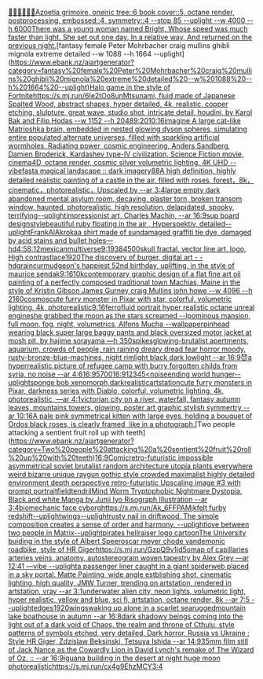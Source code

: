 [👶🍼🍡🍪🍨💖](https://www.ebank.nz/aiartgenerator?category=%F0%9F%91%B6%F0%9F%8D%BC%F0%9F%8D%A1%F0%9F%8D%AA%F0%9F%8D%A8%F0%9F%92%96)[Azoetia grimoire,  oneiric tree::6 book cover::5, octane render, postprocessing, embossed::4, symmetry::4 --stop 85 --uplight --w 4000 --h 6000](https://www.ebank.nz/aiartgenerator?category=Azoetia%20grimoire%2C%20%20oneiric%20tree%3A%3A6%20book%20cover%3A%3A5%2C%20octane%20render%2C%20postprocessing%2C%20embossed%3A%3A4%2C%20symmetry%3A%3A4%20--stop%2085%20--uplight%20--w%204000%20--h%206000)[There was a young woman named Bright, Whose speed was much faster than light. She set out one day, In a relative way, And returned on the previous night.](https://www.ebank.nz/aiartgenerator?category=There%20was%20a%20young%20woman%20named%20Bright%2C%20Whose%20speed%20was%20much%20faster%20than%20light.%20She%20set%20out%20one%20day%2C%20In%20a%20relative%20way%2C%20And%20returned%20on%20the%20previous%20night.)[fantasy female Peter Mohrbacher craig mullins ghibli mignola extreme detailed --w 1088 --h 1664 --uplight](https://www.ebank.nz/aiartgenerator?category=fantasy%20female%20Peter%20Mohrbacher%20craig%20mullins%20ghibli%20mignola%20extreme%20detailed%20--w%201088%20--h%201664%20--uplight)[Halo game in the style of Fortnite](https://www.ebank.nz/aiartgenerator?category=Halo%20game%20in%20the%20style%20of%20Fortnite)[<https://s.mj.run/6Ie2tOo8unM>](https://www.ebank.nz/aiartgenerator?category=%3Chttps%3A//s.mj.run/6Ie2tOo8unM%3E)[tsunami, fluid made of Japanese Spalted Wood, abstract shapes, hyper detailed, 4k, realistic, copper etching, slulpture, great wave, studio shot, intricate detail, houdini, by Karol Bak and Filip Hodas --w 1152 --h 2048](https://www.ebank.nz/aiartgenerator?category=tsunami%2C%20fluid%20made%20of%20Japanese%20Spalted%20Wood%2C%20abstract%20shapes%2C%20hyper%20detailed%2C%204k%2C%20realistic%2C%20copper%20etching%2C%20slulpture%2C%20great%20wave%2C%20studio%20shot%2C%20intricate%20detail%2C%20houdini%2C%20by%20Karol%20Bak%20and%20Filip%20Hodas%20--w%201152%20--h%202048)[9:20](https://www.ebank.nz/aiartgenerator?category=9%3A20)[10:16](https://www.ebank.nz/aiartgenerator?category=10%3A16)[imagine A large cat-like Matrioshka brain, embedded in nested glowing dyson spheres, simulating entire populated alternate universes, filled with sparkling artificial wormholes, Radiating power, cosmic engineering, Anders Sandberg, Damien Broderick, Kardashev type-IV civilization, Science Fiction movie, cinema4D, octane render, cosmic silver volumetric lighting, 4K UHD --vibefast](https://www.ebank.nz/aiartgenerator?category=imagine%20A%20large%20cat-like%20Matrioshka%20brain%2C%20embedded%20in%20nested%20glowing%20dyson%20spheres%2C%20simulating%20entire%20populated%20alternate%20universes%2C%20filled%20with%20sparkling%20artificial%20wormholes%2C%20Radiating%20power%2C%20cosmic%20engineering%2C%20Anders%20Sandberg%2C%20Damien%20Broderick%2C%20Kardashev%20type-IV%20civilization%2C%20Science%20Fiction%20movie%2C%20cinema4D%2C%20octane%20render%2C%20cosmic%20silver%20volumetric%20lighting%2C%204K%20UHD%20--vibefast)[a magical landscape :: dark imagery](https://www.ebank.nz/aiartgenerator?category=a%20magical%20landscape%20%3A%3A%20dark%20imagery)[88](https://www.ebank.nz/aiartgenerator?category=88)[A high definition, highly detailed realistic painting of a castle in the air, filled with roses, forest，8k，cinematic，photorealistic，Upscaled by --ar 3:4](https://www.ebank.nz/aiartgenerator?category=A%20high%20definition%2C%20highly%20detailed%20realistic%20painting%20of%20a%20castle%20in%20the%20air%2C%20filled%20with%20roses%2C%20forest%EF%BC%8C8k%EF%BC%8Ccinematic%EF%BC%8Cphotorealistic%EF%BC%8CUpscaled%20by%20--ar%203%3A4)[large empty dark abandoned mental asylum room, decaying, plaster torn, broken transom window, haunted,  photorealistic, high resolution, delapidated, spooky, terrifying](https://www.ebank.nz/aiartgenerator?category=large%20empty%20dark%20abandoned%20mental%20asylum%20room%2C%20decaying%2C%20plaster%20torn%2C%20broken%20transom%20window%2C%20haunted%2C%20%20photorealistic%2C%20high%20resolution%2C%20delapidated%2C%20spooky%2C%20terrifying)[--uplight](https://www.ebank.nz/aiartgenerator?category=--uplight)[impressionist art, Charles Machin, --ar 16:9](https://www.ebank.nz/aiartgenerator?category=impressionist%20art%2C%20Charles%20Machin%2C%20--ar%2016%3A9)[sup board design](https://www.ebank.nz/aiartgenerator?category=sup%20board%20design)[style](https://www.ebank.nz/aiartgenerator?category=style)[beautiful ruby floating in the air , Hyperspektiv, detailed](https://www.ebank.nz/aiartgenerator?category=beautiful%20ruby%20floating%20in%20the%20air%20%2C%20Hyperspektiv%2C%20detailed)[--uplight](https://www.ebank.nz/aiartgenerator?category=--uplight)[Frank](https://www.ebank.nz/aiartgenerator?category=Frank)[AlAkroka](https://www.ebank.nz/aiartgenerator?category=AlAkroka)[a shirt made of sundamaged graffiti tie dye, damaged by acid stains and bullet holes](https://www.ebank.nz/aiartgenerator?category=a%20shirt%20made%20of%20sundamaged%20graffiti%20tie%20dye%2C%20damaged%20by%20acid%20stains%20and%20bullet%20holes)[—hd](https://www.ebank.nz/aiartgenerator?category=%E2%80%94hd)[4:5](https://www.ebank.nz/aiartgenerator?category=4%3A5)[8:12](https://www.ebank.nz/aiartgenerator?category=8%3A12)[mexican](https://www.ebank.nz/aiartgenerator?category=mexican)[multiverse](https://www.ebank.nz/aiartgenerator?category=multiverse)[9:19](https://www.ebank.nz/aiartgenerator?category=9%3A19)[384](https://www.ebank.nz/aiartgenerator?category=384)[500](https://www.ebank.nz/aiartgenerator?category=500)[skull fractal, vector line art, logo, High contrast](https://www.ebank.nz/aiartgenerator?category=skull%20fractal%2C%20vector%20line%20art%2C%20logo%2C%20High%20contrast)[lace](https://www.ebank.nz/aiartgenerator?category=lace)[1920](https://www.ebank.nz/aiartgenerator?category=1920)[The discovery of burger, digital art - - hd](https://www.ebank.nz/aiartgenerator?category=The%20discovery%20of%20burger%2C%20digital%20art%20-%20-%20hd)[grain](https://www.ebank.nz/aiartgenerator?category=grain)[curmudgeon's happiest 52nd birthday, uplifting, in the style of maurice sendak](https://www.ebank.nz/aiartgenerator?category=curmudgeon%27s%20happiest%2052nd%20birthday%2C%20uplifting%2C%20in%20the%20style%20of%20maurice%20sendak)[9:16](https://www.ebank.nz/aiartgenerator?category=9%3A16)[10k](https://www.ebank.nz/aiartgenerator?category=10k)[contemporary graphic design of a flat fine art oil painting of a perfectly composed traditional town Machias, Maine in the style of Kristin Gibson James Gurney craig Mullins john howe --w 4096 --h 2160](https://www.ebank.nz/aiartgenerator?category=contemporary%20graphic%20design%20of%20a%20flat%20fine%20art%20oil%20painting%20of%20a%20perfectly%20composed%20traditional%20town%20Machias%2C%20Maine%20in%20the%20style%20of%20Kristin%20Gibson%20James%20Gurney%20craig%20Mullins%20john%20howe%20--w%204096%20--h%202160)[cosmos](https://www.ebank.nz/aiartgenerator?category=cosmos)[cute furry monster in Pixar with star, colorful, volumetric lighting, 4k, photorealistic](https://www.ebank.nz/aiartgenerator?category=cute%20furry%20monster%20in%20Pixar%20with%20star%2C%20colorful%2C%20volumetric%20lighting%2C%204k%2C%20photorealistic)[9:16](https://www.ebank.nz/aiartgenerator?category=9%3A16)[ferrofluid portrait hyper realistic octane unreal engine](https://www.ebank.nz/aiartgenerator?category=ferrofluid%20portrait%20hyper%20realistic%20octane%20unreal%20engine)[she grabbed the moon as the stars screamed --lp](https://www.ebank.nz/aiartgenerator?category=she%20grabbed%20the%20moon%20as%20the%20stars%20screamed%20--lp)[ominous mansion, full moon, fog, night, volumetrics, Alfons Mucha --wallpaper](https://www.ebank.nz/aiartgenerator?category=ominous%20mansion%2C%20full%20moon%2C%20fog%2C%20night%2C%20volumetrics%2C%20Alfons%20Mucha%20--wallpaper)[pinhead wearing black super large baggy pants and black oversized motor jacket at mosh pit, by hajime sorayama —h 350](https://www.ebank.nz/aiartgenerator?category=pinhead%20wearing%20black%20super%20large%20baggy%20pants%20and%20black%20oversized%20motor%20jacket%20at%20mosh%20pit%2C%20by%20hajime%20sorayama%20%E2%80%94h%20350)[spikes](https://www.ebank.nz/aiartgenerator?category=spikes)[glowing-brutalist apertments, aquarium, crowds of people, rain raining dreary dread fear horror moody, rusty-bronze-blue-machines, night rimlight black dark lowlight --ar 16:9](https://www.ebank.nz/aiartgenerator?category=glowing-brutalist%20apertments%2C%20aquarium%2C%20crowds%20of%20people%2C%20rain%20raining%20dreary%20dread%20fear%20horror%20moody%2C%20rusty-bronze-blue-machines%2C%20night%20rimlight%20black%20dark%20lowlight%20--ar%2016%3A9)[😈](https://www.ebank.nz/aiartgenerator?category=%F0%9F%98%88)[a hyperrealistic picture of refugee camp with burry forgotten childs from syria,  no noise --ar 4:6](https://www.ebank.nz/aiartgenerator?category=a%20hyperrealistic%20picture%20of%20refugee%20camp%20with%20burry%20forgotten%20childs%20from%20syria%2C%20%20no%20noise%20--ar%204%3A6)[16:9](https://www.ebank.nz/aiartgenerator?category=16%3A9)[5700](https://www.ebank.nz/aiartgenerator?category=5700)[16:9](https://www.ebank.nz/aiartgenerator?category=16%3A9)[12345](https://www.ebank.nz/aiartgenerator?category=12345)[<noise](https://www.ebank.nz/aiartgenerator?category=%3Cnoise)[ending world hunger](https://www.ebank.nz/aiartgenerator?category=ending%20world%20hunger)[--uplight](https://www.ebank.nz/aiartgenerator?category=--uplight)[sponge bob xenomorph,dark](https://www.ebank.nz/aiartgenerator?category=sponge%20bob%20xenomorph%2Cdark)[realistic](https://www.ebank.nz/aiartgenerator?category=realistic)[artstation](https://www.ebank.nz/aiartgenerator?category=artstation)[cute furry monsters in Pixar, darkness series with Diablo, colorful, volumetric lighting, 4k, photorealistic, —ar 4:1](https://www.ebank.nz/aiartgenerator?category=cute%20furry%20monsters%20in%20Pixar%2C%20darkness%20series%20with%20Diablo%2C%20colorful%2C%20volumetric%20lighting%2C%204k%2C%20photorealistic%2C%20%E2%80%94ar%204%3A1)[victorian city on a river, waterfall, fantasy autumn leaves, mountains towers, glowing, poster art graphic stylish symmertry --ar 10:16](https://www.ebank.nz/aiartgenerator?category=victorian%20city%20on%20a%20river%2C%20waterfall%2C%20fantasy%20autumn%20leaves%2C%20mountains%20towers%2C%20glowing%2C%20poster%20art%20graphic%20stylish%20symmertry%20--ar%2010%3A16)[A pale pink symmetrical kitten with large eyes, holding a bouquet of Ordos black roses, is clearly framed, like in a photograph.](https://www.ebank.nz/aiartgenerator?category=A%20pale%20pink%20symmetrical%20kitten%20with%20large%20eyes%2C%20holding%20a%20bouquet%20of%20Ordos%20black%20roses%2C%20is%20clearly%20framed%2C%20like%20in%20a%20photograph.)[Two people attacking a sentient fruit roll up with teeth](https://www.ebank.nz/aiartgenerator?category=Two%20people%20attacking%20a%20sentient%20fruit%20roll%20up%20with%20teeth)[16:9](https://www.ebank.nz/aiartgenerator?category=16%3A9)[Comic](https://www.ebank.nz/aiartgenerator?category=Comic)[retro-futuristic impossible asymmetrical soviet brutalist random architecture utopia plants everywhere weird bizarre unique raygun gothic style crowded maximalist highly detailed environment depth perspective retro-futuristic  Upscaling image #3 with prompt ](https://www.ebank.nz/aiartgenerator?category=retro-futuristic%20impossible%20asymmetrical%20soviet%20brutalist%20random%20architecture%20utopia%20plants%20everywhere%20weird%20bizarre%20unique%20raygun%20gothic%20style%20crowded%20maximalist%20highly%20detailed%20environment%20depth%20perspective%20retro-futuristic%20%20Upscaling%20image%20%233%20with%20prompt%20)[portrait](https://www.ebank.nz/aiartgenerator?category=portrait)[field](https://www.ebank.nz/aiartgenerator?category=field)[tendril](https://www.ebank.nz/aiartgenerator?category=tendril)[Mind Worm  Tryptophobic Nightmare Dystopia, Black and white Manga by Junji Iyo Risograph  Illustration --ar 3:4](https://www.ebank.nz/aiartgenerator?category=Mind%20Worm%20%20Tryptophobic%20Nightmare%20Dystopia%2C%20Black%20and%20white%20Manga%20by%20Junji%20Iyo%20Risograph%20%20Illustration%20--ar%203%3A4)[biomechanic face cyborg](https://www.ebank.nz/aiartgenerator?category=biomechanic%20face%20cyborg)[<https://s.mj.run/Ak_6FFPAMjk>](https://www.ebank.nz/aiartgenerator?category=%3Chttps%3A//s.mj.run/Ak_6FFPAMjk%3E)[felt furby redshift](https://www.ebank.nz/aiartgenerator?category=felt%20furby%20redshift)[--uplight](https://www.ebank.nz/aiartgenerator?category=--uplight)[wings](https://www.ebank.nz/aiartgenerator?category=wings)[--uplight](https://www.ebank.nz/aiartgenerator?category=--uplight)[rusty nail in driftwood.  The simple composition creates a sense of order and harmony.  --uplight](https://www.ebank.nz/aiartgenerator?category=rusty%20nail%20in%20driftwood.%20%20The%20simple%20composition%20creates%20a%20sense%20of%20order%20and%20harmony.%20%20--uplight)[love between two people in Matrix](https://www.ebank.nz/aiartgenerator?category=love%20between%20two%20people%20in%20Matrix)[--uplight](https://www.ebank.nz/aiartgenerator?category=--uplight)[pirates hellraiser logo cartoon](https://www.ebank.nz/aiartgenerator?category=pirates%20hellraiser%20logo%20cartoon)[The University buiding in the style of Albert Speer](https://www.ebank.nz/aiartgenerator?category=The%20University%20buiding%20in%20the%20style%20of%20Albert%20Speer)[oscar meyer chode van](https://www.ebank.nz/aiartgenerator?category=oscar%20meyer%20chode%20van)[demonic roadbike, style of HR Giger](https://www.ebank.nz/aiartgenerator?category=demonic%20roadbike%2C%20style%20of%20HR%20Giger)[<https://s.mj.run/GzpQ9v1jd5o>](https://www.ebank.nz/aiartgenerator?category=%3Chttps%3A//s.mj.run/GzpQ9v1jd5o%3E)[map of capillaries arteries veins, anatomy, autostereogram woven tapestry by Alex Grey —ar 12:41 —vibe --uplight](https://www.ebank.nz/aiartgenerator?category=map%20of%20capillaries%20arteries%20veins%2C%20anatomy%2C%20autostereogram%20woven%20tapestry%20by%20Alex%20Grey%20%E2%80%94ar%2012%3A41%20%E2%80%94vibe%20--uplight)[a passenger liner caught in a giant spiderweb placed in a sky portal. Matte Painting, wide angle estblishing shot, cinematic lighting, high quality, JMW Turner, trending on artstation, rendered in artstation, vray --ar 3:1](https://www.ebank.nz/aiartgenerator?category=a%20passenger%20liner%20caught%20in%20a%20giant%20spiderweb%20placed%20in%20a%20sky%20portal.%20Matte%20Painting%2C%20wide%20angle%20estblishing%20shot%2C%20cinematic%20lighting%2C%20high%20quality%2C%20JMW%20Turner%2C%20trending%20on%20artstation%2C%20rendered%20in%20artstation%2C%20vray%20--ar%203%3A1)[underwater alien city, neon lights, volumetric light, hyper realistic, yellow and blue, sci fi, artstation, octane render, 8k --ar 7:5 --uplight](https://www.ebank.nz/aiartgenerator?category=underwater%20alien%20city%2C%20neon%20lights%2C%20volumetric%20light%2C%20hyper%20realistic%2C%20yellow%20and%20blue%2C%20sci%20fi%2C%20artstation%2C%20octane%20render%2C%208k%20--ar%207%3A5%20--uplight)[edges](https://www.ebank.nz/aiartgenerator?category=edges)[1920](https://www.ebank.nz/aiartgenerator?category=1920)[wings](https://www.ebank.nz/aiartgenerator?category=wings)[waking up alone in a scarlet sea](https://www.ebank.nz/aiartgenerator?category=waking%20up%20alone%20in%20a%20scarlet%20sea)[rugged](https://www.ebank.nz/aiartgenerator?category=rugged)[mountain lake boathouse in autumn --ar 16:8](https://www.ebank.nz/aiartgenerator?category=mountain%20lake%20boathouse%20in%20autumn%20--ar%2016%3A8)[dark shadowy beings coming into the light out of a dark void of Chaos, the realm and throne of Cthulu, style patterns of symbols etched, very detailed, Dark horror, Russia vs Ukraine : Style HR Giger, Zdzislaw Beksinski, Tetsuya Ishida --ar 14:9](https://www.ebank.nz/aiartgenerator?category=dark%20shadowy%20beings%20coming%20into%20the%20light%20out%20of%20a%20dark%20void%20of%20Chaos%2C%20the%20realm%20and%20throne%20of%20Cthulu%2C%20style%20patterns%20of%20symbols%20etched%2C%20very%20detailed%2C%20Dark%20horror%2C%20Russia%20vs%20Ukraine%20%3A%20Style%20HR%20Giger%2C%20Zdzislaw%20Beksinski%2C%20Tetsuya%20Ishida%20--ar%2014%3A9)[35mm film still of Jack Nance as the Cowardly Lion in David Lynch's remake of The Wizard of Oz. :: --ar 16:9](https://www.ebank.nz/aiartgenerator?category=35mm%20film%20still%20of%20Jack%20Nance%20as%20the%20Cowardly%20Lion%20in%20David%20Lynch%27s%20remake%20of%20The%20Wizard%20of%20Oz.%20%3A%3A%20--ar%2016%3A9)[iguana building in the desert at night huge moon photorealistic](https://www.ebank.nz/aiartgenerator?category=iguana%20building%20in%20the%20desert%20at%20night%20huge%20moon%20photorealistic)[<https://s.mj.run/cx4g9EhzMCY>](https://www.ebank.nz/aiartgenerator?category=%3Chttps%3A//s.mj.run/cx4g9EhzMCY%3E)[3:4](https://www.ebank.nz/aiartgenerator?category=3%3A4)